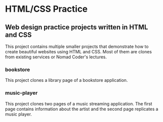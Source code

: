 # HTML/CSS Practice

## Web design practice projects written in HTML and CSS

This project contains multiple smaller projects that demonstrate how to create beautiful websites using HTML and CSS. Most of them are clones from existing services or Nomad Coder's lectures.

### bookstore

This project clones a library page of a bookstore application.

### music-player

This project clones two pages of a music streaming application. The first page contains information about the artist and the second page replicates a music player.
